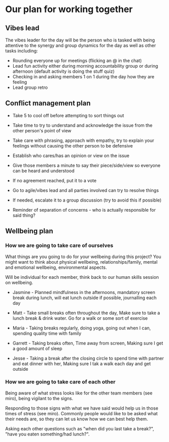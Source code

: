 # Our plan for working together

## Vibes lead

The vibes leader for the day will be the person who is tasked with being attentive to the synergy and group dynamics for the day as well as other tasks including:

- Rounding everyone up for meetings (flicking an @ in the chat)
- Lead fun activity either during morning accountability group or during afternoon (default activity is doing the stuff quiz)
- Checking in and asking members 1 on 1 during the day how they are feeling
- Lead group retro

## Conflict management plan

- Take 5 to cool off before attempting to sort things out
- Take time to try to understand and acknowledge the issue from the other person's point of view
- Take care with phrasing, approach with empathy, try to explain your feelings without causing the other person to be defensive

- Establish who cares/has an opinion or view on the issue
- Give those members a minute to say their piece/side/view so everyone can be heard and understood
- If no agreement reached, put it to a vote

- Go to agile/vibes lead and all parties involved can try to resolve things
- If needed, escalate it to a group discussion (try to avoid this if possible)

- Reminder of separation of concerns - who is actually responsible for said thing?

## Wellbeing plan

### How we are going to take care of ourselves

What things are you going to do for your wellbeing during this project? You might want to think about physical wellbeing, relationships/family, mental and emotional wellbeing, environmental aspects.

Will be individual for each member, think back to our human skills session on wellbeing.

- Jasmine - Planned mindfulness in the afternoons, mandatory screen break during lunch, will eat lunch outside if possible, journalling each day

- Matt - Take small breaks often throughout the day, Make sure to take a lunch break & drink water. Go for a walk or some sort of exercise

- Maria - Taking breaks regularly, doing yoga, going out when I can, spending quality time with family

- Garrett - Taking breaks often, Time away from screen, Making sure I get a good amount of sleep

- Jesse - Taking a break after the closing circle to spend time with partner and eat dinner with her, Making sure I tak a walk each day and get outside

### How we are going to take care of each other

Being aware of what stress looks like for the other team members (see miro), being vigilant to the signs.

Responding to those signs with what we have said would help us in those times of stress (see miro). Commonly people would like to be asked what their needs are, so they can let us know how we can best help them.

Asking each other questions such as "when did you last take a break?", "have you eaten something/had lunch?".
